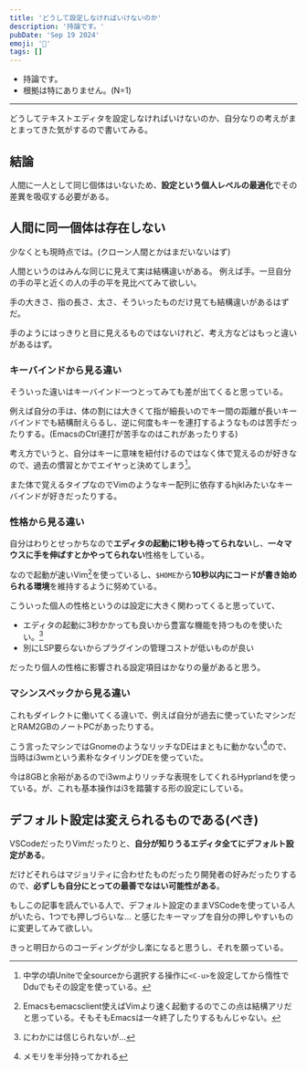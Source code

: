 ```yaml
---
title: 'どうして設定しなければいけないのか'
description: '持論です。'
pubDate: 'Sep 19 2024'
emoji: '🦊'
tags: []
---
```


- 持論です。
- 根拠は特にありません。(N=1)

---

どうしてテキストエディタを設定しなければいけないのか、自分なりの考えがまとまってきた気がするので書いてみる。


## 結論

人間に一人として同じ個体はいないため、**設定という個人レベルの最適化**でその差異を吸収する必要がある。

## 人間に同一個体は存在しない

少なくとも現時点では。(クローン人間とかはまだいないはず)


人間というのはみんな同じに見えて実は結構違いがある。
例えば手。一旦自分の手の平と近くの人の手の平を見比べてみて欲しい。

手の大きさ、指の長さ、太さ、そういったものだけ見ても結構違いがあるはずだ。

手のようにはっきりと目に見えるものではないけれど、考え方などはもっと違いがあるはず。

### キーバインドから見る違い

そういった違いはキーバインド一つとってみても差が出てくると思っている。

例えば自分の手は、体の割には大きくて指が細長いのでキー間の距離が長いキーバインドでも結構耐えらるし、逆に何度もキーを連打するようなものは苦手だったりする。(EmacsのCtrl連打が苦手なのはこれがあったりする)

考え方でいうと、自分はキーに意味を紐付けるのではなく体で覚えるのが好きなので、過去の慣習とかでエイヤっと決めてしまう[^1]。

また体で覚えるタイプなのでVimのようなキー配列に依存するhjklみたいなキーバインドが好きだったりする。

### 性格から見る違い

自分はわりとせっかちなので**エディタの起動に1秒も待ってられない**し、**一々マウスに手を伸ばすとかやってられない**性格をしている。

なので起動が速いVim[^2]を使っているし、`$HOME`から**10秒以内にコードが書き始められる環境**を維持するように努めている。

こういった個人の性格というのは設定に大きく関わってくると思っていて、

- エディタの起動に3秒かかっても良いから豊富な機能を持つものを使いたい。[^3]
- 別にLSP要らないからプラグインの管理コストが低いものが良い

だったり個人の性格に影響される設定項目はかなりの量があると思う。

### マシンスペックから見る違い

これもダイレクトに働いてくる違いで、例えば自分が過去に使っていたマシンだとRAM2GBのノートPCがあったりする。

こう言ったマシンではGnomeのようなリッチなDEはまともに動かない[^4]ので、当時はi3wmという素朴なタイリングDEを使っていた。

今は8GBと余裕があるのでi3wmよりリッチな表現をしてくれるHyprlandを使っている。が、これも基本操作はi3を踏襲する形の設定にしている。

## デフォルト設定は変えられるものである(べき)

VSCodeだったりVimだったりと、**自分が知りうるエディタ全てにデフォルト設定がある**。

だけどそれらはマジョリティに合わせたものだったり開発者の好みだったりするので、**必ずしも自分にとっての最善でなはい可能性がある**。

もしこの記事を読んでいる人で、デフォルト設定のままVSCodeを使っている人がいたら、1つでも押しづらいな...
と感じたキーマップを自分の押しやすいものに変更してみて欲しい。

きっと明日からのコーディングが少し楽になると思うし、それを願っている。

[^1]: 中学の頃Uniteで全sourceから選択する操作に`<C-u>`を設定してから惰性でDduでもその設定を使っている。
[^2]: Emacsもemacsclient使えばVimより速く起動するのでこの点は結構アリだと思っている。そもそもEmacsは一々終了したりするもんじゃない。
[^3]: にわかには信じられないが...
[^4]: メモリを半分持ってかれる
